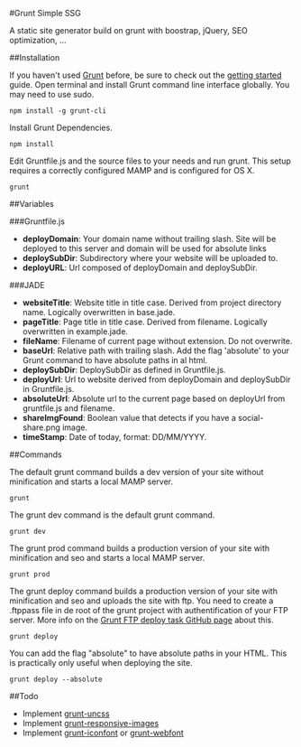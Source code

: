 #Grunt Simple SSG

A static site generator build on grunt with boostrap, jQuery, SEO optimization, ...

##Installation

If you haven't used [Grunt](http://gruntjs.com/) before, be sure to check out the [getting started](http://gruntjs.com/getting-started) guide. Open terminal and install Grunt command line interface globally. You may need to use sudo.
```
npm install -g grunt-cli
```

Install Grunt Dependencies.
```
npm install
```

Edit Gruntfile.js and the source files to your needs and run grunt. This setup requires a correctly configured MAMP and is configured for OS X.
```
grunt
```

##Variables

###Gruntfile.js
- **deployDomain**: Your domain name without trailing slash. Site will be deployed to this server and domain will be used for absolute links
- **deploySubDir**: Subdirectory where your website will be uploaded to.
- **deployURL**: Url composed of deployDomain and deploySubDir.

###JADE
- **websiteTitle**: Website title in title case. Derived from project directory name. Logically overwritten in base.jade.
- **pageTitle**: Page title in title case. Derived from filename. Logically overwritten in example.jade.
- **fileName**: Filename of current page without extension. Do not overwrite.
- **baseUrl**: Relative path with trailing slash. Add the flag 'absolute' to your Grunt command to have absolute paths in al html.
- **deploySubDir**: DeploySubDir as defined in Gruntfile.js.
- **deployUrl**: Url to website derived from deployDomain and deploySubDir in Gruntfile.js.
- **absoluteUrl**: Absolute url to the current page based on deployUrl from gruntfile.js and filename.
- **shareImgFound**: Boolean value that detects if you have a social-share.png image.
- **timeStamp**: Date of today, format: DD/MM/YYYY.

##Commands

The default grunt command builds a dev version of your site without minification and starts a local MAMP server.
```
grunt
```

The grunt dev command is the default grunt command.
```
grunt dev
```

The grunt prod command builds a production version of your site with minification and seo and starts a local MAMP server.
```
grunt prod
```

The grunt deploy command builds a production version of your site with minification and seo and uploads the site with ftp. You need to create a .ftppass file in de root of the grunt project with authentification of your FTP server. More info on the [Grunt FTP deploy task GitHub page](https://github.com/zonak/grunt-ftp-deploy) about this.
```
grunt deploy
```

You can add the flag "absolute" to have absolute paths in your HTML. This is practically only useful when deploying the site.
```
grunt deploy --absolute
```

##Todo
- Implement [grunt-uncss](https://github.com/addyosmani/grunt-uncss)
- Implement [grunt-responsive-images](http://grunt-tasks.com/responsive-images/)
- Implement [grunt-iconfont](https://github.com/poppinlp/grunt-iconfont) or [grunt-webfont](https://github.com/sapegin/grunt-webfont)
